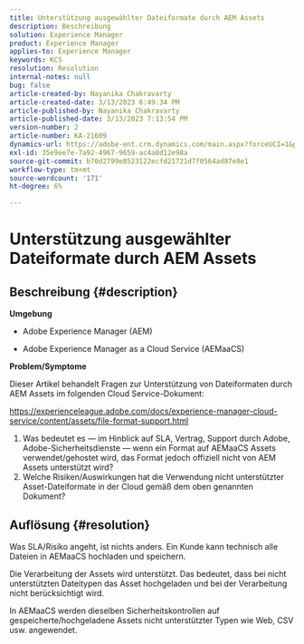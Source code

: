```yaml
---
title: Unterstützung ausgewählter Dateiformate durch AEM Assets
description: Beschreibung
solution: Experience Manager
product: Experience Manager
applies-to: Experience Manager
keywords: KCS
resolution: Resolution
internal-notes: null
bug: false
article-created-by: Nayanika Chakravarty
article-created-date: 3/13/2023 6:49:34 PM
article-published-by: Nayanika Chakravarty
article-published-date: 3/13/2023 7:13:54 PM
version-number: 2
article-number: KA-21609
dynamics-url: https://adobe-ent.crm.dynamics.com/main.aspx?forceUCI=1&pagetype=entityrecord&etn=knowledgearticle&id=005662c9-cfc1-ed11-83ff-6045bd0065b6
exl-id: 35e9ee7e-7a92-4967-9659-ac4a8d12e98a
source-git-commit: b70d2799e8523122ecfd21721d7f0564ad87e8e1
workflow-type: tm+mt
source-wordcount: '171'
ht-degree: 6%

---
```


# Unterstützung ausgewählter Dateiformate durch AEM Assets

## Beschreibung {#description}


<b>Umgebung</b>

- Adobe Experience Manager (AEM)

- Adobe Experience Manager as a Cloud Service (AEMaaCS)

<b>Problem/Symptome</b>

Dieser Artikel behandelt Fragen zur Unterstützung von Dateiformaten durch AEM Assets im folgenden Cloud Service-Dokument:

<https://experienceleague.adobe.com/docs/experience-manager-cloud-service/content/assets/file-format-support.html>


1. Was bedeutet es — im Hinblick auf SLA, Vertrag, Support durch Adobe, Adobe-Sicherheitsdienste — wenn ein Format auf AEMaaCS Assets verwendet/gehostet wird, das Format jedoch offiziell nicht von AEM Assets unterstützt wird?
2. Welche Risiken/Auswirkungen hat die Verwendung nicht unterstützter Asset-Dateiformate in der Cloud gemäß dem oben genannten Dokument?



## Auflösung {#resolution}


Was SLA/Risiko angeht, ist nichts anders. Ein Kunde kann technisch alle Dateien in AEMaaCS hochladen und speichern.

Die Verarbeitung der Assets wird unterstützt. Das bedeutet, dass bei nicht unterstützten Dateitypen das Asset hochgeladen und bei der Verarbeitung nicht berücksichtigt wird.

In AEMaaCS werden dieselben Sicherheitskontrollen auf gespeicherte/hochgeladene Assets nicht unterstützter Typen wie Web, CSV usw. angewendet.

